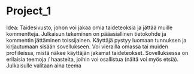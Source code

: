 # Project_1

Idea: Taidesivusto, johon voi jakaa omia taideteoksia ja jättää muille kommentteja. Julkaisun tekeminen on pääasiallinen tietokohde ja kommentin jättäminen toissijainen.
Käyttäjä pystyy luomaan tunnuksen ja kirjautumaan sisään sovellukseen. Voi vierailla omassa tai muiden profiileissa, mistä näkee käyttäjän jakamat taideteokset.
Sovelluksessa on erilaisia teemoja / haasteita, joihin voi osallistua (näitä voi myös etsiä).
Julkaisulle valitaan aina teema
